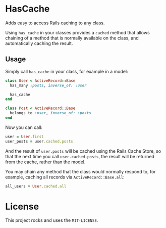 HasCache
========
Adds easy to access Rails caching to any class.

Using `has_cache` in your classes provides a `cached` method that allows
chaining of a method that is normally available on the class, and automatically
caching the result.

Usage
-----
Simply call `has_cache` in your class, for example in a model:

```ruby
class User < ActiveRecord::Base
  has_many :posts, inverse_of: :user

  has_cache
end

class Post < ActiveRecord::Base
  belongs_to :user, inverse_of: :posts
end
```

Now you can call:

```ruby
user = User.first
user_posts = user.cached.posts
```

And the result of `user.posts` will be cached using the Rails Cache Store, so
that the next time you call `user.cached.posts`, the result will be returned
from the cache, rather than the model.

You may chain any method that the class would normally respond to, for example,
caching all records via `ActiveRecord::Base.all`:

```ruby
all_users = User.cached.all
```

License
=======
This project rocks and uses the `MIT-LICENSE`.
